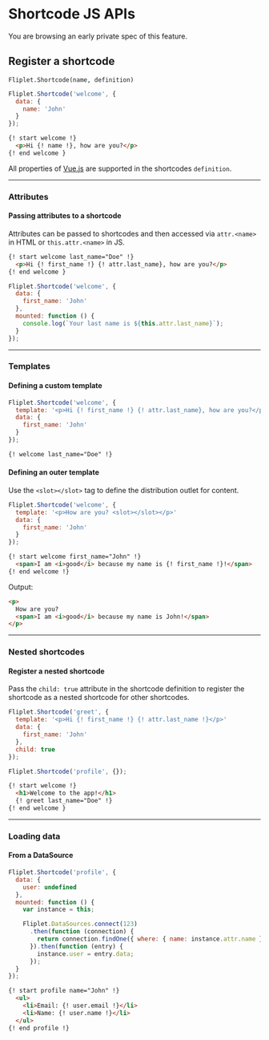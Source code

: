 # Shortcode JS APIs

<p class="warning">You are browsing an early private spec of this feature.</p>

## Register a shortcode

`Fliplet.Shortcode(name, definition)`

```js
Fliplet.Shortcode('welcome', {
  data: {
    name: 'John'
  }
});
```

```html
{! start welcome !}
  <p>Hi {! name !}, how are you?</p>
{! end welcome }
```

All properties of [Vue.js](https://vuejs.org/v2/api/#Options-Data) are supported in the shortcodes `definition`.

---

### Attributes

#### Passing attributes to a shortcode

Attributes can be passed to shortcodes and then accessed via `attr.<name>` in HTML or `this.attr.<name>` in JS.

```html
{! start welcome last_name="Doe" !}
  <p>Hi {! first_name !} {! attr.last_name}, how are you?</p>
{! end welcome }
```

```js
Fliplet.Shortcode('welcome', {
  data: {
    first_name: 'John'
  },
  mounted: function () {
    console.log(`Your last name is ${this.attr.last_name}`);
  }
});
```

---

### Templates

#### Defining a custom template

```js
Fliplet.Shortcode('welcome', {
  template: '<p>Hi {! first_name !} {! attr.last_name}, how are you?</p>'
  data: {
    first_name: 'John'
  }
});
```

```html
{! welcome last_name="Doe" !}
```

#### Defining an outer template

Use the `<slot></slot>` tag to define the distribution outlet for content.

```js
Fliplet.Shortcode('welcome', {
  template: '<p>How are you? <slot></slot></p>'
  data: {
    first_name: 'John'
  }
});
```

```html
{! start welcome first_name="John" !}
  <span>I am <i>good</i> because my name is {! first_name !}!</span>
{! end welcome !}
```

Output:

```html
<p>
  How are you?
  <span>I am <i>good</i> because my name is John!</span>
</p>
```

---

### Nested shortcodes

#### Register a nested shortcode

Pass the `child: true` attribute in the shortcode definition to register the shortcode as a nested shortcode for other shortcodes.

```js
Fliplet.Shortcode('greet', {
  template: '<p>Hi {! first_name !} {! attr.last_name !}</p>'
  data: {
    first_name: 'John'
  },
  child: true
});

Fliplet.Shortcode('profile', {});
```

```html
{! start welcome !}
  <h1>Welcome to the app!</h1>
  {! greet last_name="Doe" !}
{! end welcome }
```

---

### Loading data

#### From a DataSource

```js
Fliplet.Shortcode('profile', {
  data: {
    user: undefined
  },
  mounted: function () {
    var instance = this;

    Fliplet.DataSources.connect(123)
      .then(function (connection) {
        return connection.findOne({ where: { name: instance.attr.name } });
      }).then(function (entry) {
        instance.user = entry.data;
      });
  }
});
```

```html
{! start profile name="John" !}
  <ul>
    <li>Email: {! user.email !}</li>
    <li>Name: {! user.name !}</li>
  </ul>
{! end profile !}
```